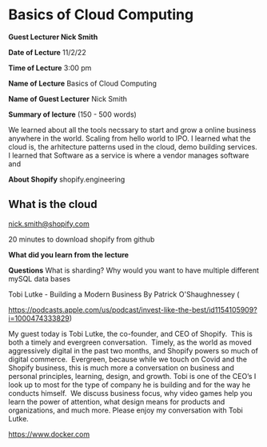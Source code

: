 # Basics of Cloud Computing

**Guest Lecturer Nick Smith**

**Date of Lecture**
11/2/22

**Time of Lecture**
3:00 pm

**Name of Lecture**
Basics of Cloud Computing

**Name of Guest Lecturer**
Nick Smith

**Summary of lecture** (150 - 500 words)

We learned about all the tools necssary to start and grow a online business anywhere in the world.  Scaling from hello world to IPO.  I learned what the cloud is, the arhitecture patterns used in the cloud, demo building services.  I learned that Software as a service is where a vendor manages software and 

**About Shopify**
shopify.engineering



## What is the cloud

nick.smith@shopify.com

20 minutes to download shopify from github

**What did you learn from the lecture**

**Questions**
What is sharding?
Why would you want to have multiple different mySQL data bases

Tobi Lutke - Building a Modern Business By Patrick O'Shaughnessey (

https://podcasts.apple.com/us/podcast/invest-like-the-best/id1154105909?i=1000474333829)

My guest today is Tobi Lutke, the co-founder, and CEO of Shopify.  This is both a timely and evergreen conversation.  Timely, as the world as moved aggressively digital in the past two months, and Shopify powers so much of digital commerce.  Evergreen, because while we touch on Covid and the Shopify business, this is much more a conversation on business and personal principles, learning, design, and growth. Tobi is one of the CEO’s I look up to most for the type of company he is building and for the way he conducts himself.  We discuss business focus, why video games help you learn the power of attention, what design means for products and organizations, and much more. Please enjoy my conversation with Tobi Lutke.

https://www.docker.com
